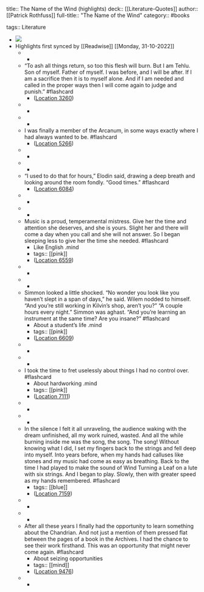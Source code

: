 title:: The Name of the Wind (highlights)
deck:: [[Literature-Quotes]]
author:: [[Patrick Rothfuss]]
full-title:: "The Name of the Wind"
category:: #books

tags:: Literature

- ![](https://images-na.ssl-images-amazon.com/images/I/51MUF7bj-lL._SL200_.jpg)
- Highlights first synced by [[Readwise]] [[Monday, 31-10-2022]]
	- -
	- “To ash all things return, so too this flesh will burn. But I am Tehlu. Son of myself. Father of myself. I was before, and I will be after. If I am a sacrifice then it is to myself alone. And if I am needed and called in the proper ways then I will come again to judge and punish.” #flashcard
		- ([Location 3260](https://readwise.io/to_kindle?action=open&asin=B003HV0TN2&location=3260))
	- -
	- -
	- I was finally a member of the Arcanum, in some ways exactly where I had always wanted to be. #flashcard
		- ([Location 5266](https://readwise.io/to_kindle?action=open&asin=B003HV0TN2&location=5266))
	- -
	- -
	- “I used to do that for hours,” Elodin said, drawing a deep breath and looking around the room fondly. “Good times.” #flashcard
		- ([Location 6084](https://readwise.io/to_kindle?action=open&asin=B003HV0TN2&location=6084))
	- -
	- -
	- Music is a proud, temperamental mistress. Give her the time and attention she deserves, and she is yours. Slight her and there will come a day when you call and she will not answer. So I began sleeping less to give her the time she needed. #flashcard
		- Like English .mind
		- tags:: [[pink]]
		- ([Location 6559](https://readwise.io/to_kindle?action=open&asin=B003HV0TN2&location=6559))
	- -
	- -
	- Simmon looked a little shocked. “No wonder you look like you haven’t slept in a span of days,” he said. Wilem nodded to himself. “And you’re still working in Kilvin’s shop, aren’t you?” “A couple hours every night.” Simmon was aghast. “And you’re learning an instrument at the same time? Are you insane?” #flashcard
		- About a student’s life .mind
		- tags:: [[pink]]
		- ([Location 6609](https://readwise.io/to_kindle?action=open&asin=B003HV0TN2&location=6609))
	- -
	- -
	- I took the time to fret uselessly about things I had no control over. #flashcard
		- About hardworking .mind
		- tags:: [[pink]]
		- ([Location 7111](https://readwise.io/to_kindle?action=open&asin=B003HV0TN2&location=7111))
	- -
	- -
	- In the silence I felt it all unraveling, the audience waking with the dream unfinished, all my work ruined, wasted. And all the while burning inside me was the song, the song. The song! Without knowing what I did, I set my fingers back to the strings and fell deep into myself. Into years before, when my hands had calluses like stones and my music had come as easy as breathing. Back to the time I had played to make the sound of Wind Turning a Leaf on a lute with six strings. And I began to play. Slowly, then with greater speed as my hands remembered. #flashcard
		- tags:: [[blue]]
		- ([Location 7159](https://readwise.io/to_kindle?action=open&asin=B003HV0TN2&location=7159))
	- -
	- -
	- After all these years I finally had the opportunity to learn something about the Chandrian. And not just a mention of them pressed flat between the pages of a book in the Archives. I had the chance to see their work firsthand. This was an opportunity that might never come again. #flashcard
		- About seizing opportunities
		- tags:: [[mind]]
		- ([Location 9476](https://readwise.io/to_kindle?action=open&asin=B003HV0TN2&location=9476))
	- -